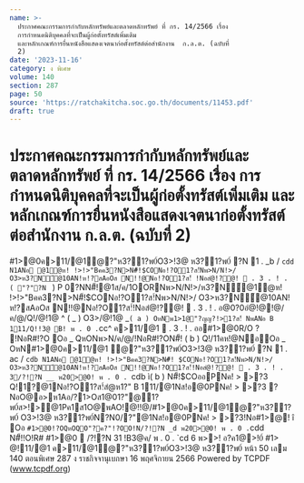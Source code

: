 ```yaml
---
name: >-
  ประกาศคณะกรรมการกำกับหลักทรัพย์และตลาดหลักทรัพย์ ที่ กร. 14/2566 เรื่อง
  การกำหนดนิติบุคคลที่จะเป็นผู้ก่อตั้งทรัสต์เพิ่มเติม
  และหลักเกณฑ์การยื่นหนังสือแสดงเจตนาก่อตั้งทรัสต์ต่อสำนักงาน  ก.ล.ต. (ฉบับที่
  2)
date: '2023-11-16'
category: ง พิเศษ
volume: 140
section: 287
page: 50
source: 'https://ratchakitcha.soc.go.th/documents/11453.pdf'
draft: true
---
```


# ประกาศคณะกรรมการกำกับหลักทรัพย์และตลาดหลักทรัพย์ ที่ กร. 14/2566 เรื่อง การกำหนดนิติบุคคลที่จะเป็นผู้ก่อตั้งทรัสต์เพิ่มเติม และหลักเกณฑ์การยื่นหนังสือแสดงเจตนาก่อตั้งทรัสต์ต่อสำนักงาน  ก.ล.ต. (ฉบับที่ 2)

#1>@0ค>11/@1ํ@?"ห3?1?พ0์O3>!3@ ห3?1?พ0์ ?N 1 . _b / `cdd N1ANอ @1ํ@ห! !>!>"Bคค3?N>N#็!$CONอ!?O1?ส!์Nพ>N/N!>/ O3>ห3?N์@10AN!ห!?สAอOส N!!@Nอ!?O1?ส!์ !Nอสํ@!?@!  . 3 . ! . ( "?"?N ` ) P 0?NN#็!@1ส/ค/1OORNพ>N/N!>/ห3?N์@1ํ@ห! !>!>"Bคค3?N>N#็!$CONอ!?O1?ส!์Nพ>N/N!>/ O3>ห3?N์@10AN!ห!?สAอOส N!!@Nอ!?O1?ส!์!Nอสํ@!?@!  . 3 . ! . อ@0?0อํ@!@!@/ค/@/Q!/@!1@ ^ ( _ ) O3>/@!1@ _` ( a ) OหNพ1>1@"?ญญ?!>1?ส!์ NพANอ B 111/Q!!3@ B! พ . 0 . `cc^ ค>11/@1  . 3 . ! . ออ#1>@0R/O ? !NอR#!?O Oอ _ QหONพ>N/ค/@/!NอR#!?ON#็! ( b ) Q!/11คห!@NอOอ _ OหN#1>@0ค>11/@1 ํ@?"ห3?1?พ0์O3>!3@ ห3?1?พ0์ ?N 1 . ac / `cdb N1ANอ @1ํ@ห! !>!>"Bคค3?N>N#็! $CONอ!?O1?ส!์Nพ>N/N!>/ O3>ห3?N์@10AN!ห!?สAอOส N!!@Nอ!?O1?ส!์!Nอสํ@!?@!  . 3 . ! . 3/?!?N __ พ20>@0! พ . 0 . `cdb ì( b ) N#็!$COออPNค! > >?3 Q!1?@1Nอ!?O1?ส!์สํ@ห1?" B 111/@1Nส!อ@0PNค! > >?3 ?NอO@อ>ห1Aอ/?1>Oส1@01?"@1?พ0์ส>!>@1Pค1ส1O@พAO!@!!@/#1>@0ค>11/@1ํ@?"ห3?1?พ0์ O3>!3@ ห3?1?พ0์N?N0/?"@1Nส!อ@0PNค! > >?3!Nอ#1>@! î Oอ ` #1>@0!?OQหOQO"?ค?"!?OO!N/?!?N _d พ20>@0! พ . 0 . `cdd N#็!!O!R# #1>@0  /?!?N 31 !B3@ค/ พ . 0 . `cd 6 พ>>! อ?ค1@>!0์ #1> @!11/@1 ค>11/@1ํ@?"ห3?1?พ0์O3>!3@ ห3?1?พ0์ หน้า 50 เลม 140 ตอนพิเศษ 287 ง ราชกิจจานุเบกษา 16 พฤศจิกายน 2566 Powered by TCPDF (www.tcpdf.org)

